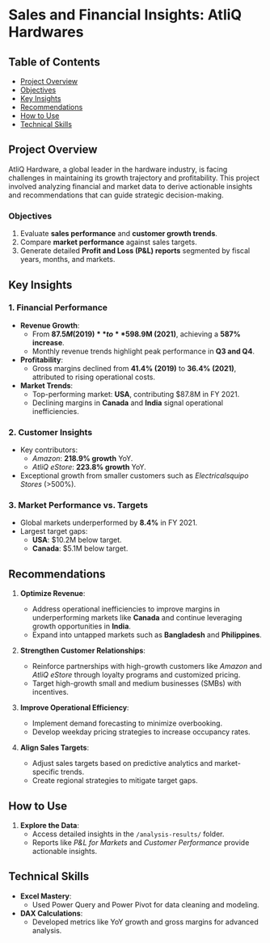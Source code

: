 # Sales and Financial Insights: AtliQ Hardwares

## Table of Contents
- [Project Overview](#project-overview)
- [Objectives](#objectives)
- [Key Insights](#key-insights)
- [Recommendations](#recommendations)
- [How to Use](#how-to-use)
- [Technical Skills](#technical-skills)

## **Project Overview**
AtliQ Hardware, a global leader in the hardware industry, is facing challenges in maintaining its growth trajectory and profitability. This project involved analyzing financial and market data to derive actionable insights and recommendations that can guide strategic decision-making.

### **Objectives**
1. Evaluate **sales performance** and **customer growth trends**.
2. Compare **market performance** against sales targets.
3. Generate detailed **Profit and Loss (P&L) reports** segmented by fiscal years, months, and markets.


## **Key Insights**

### **1. Financial Performance**
- **Revenue Growth**:
  - From **$87.5M (2019)** to **$598.9M (2021)**, achieving a **587% increase**.
  - Monthly revenue trends highlight peak performance in **Q3 and Q4**.
- **Profitability**:
  - Gross margins declined from **41.4% (2019)** to **36.4% (2021)**, attributed to rising operational costs.
- **Market Trends**:
  - Top-performing market: **USA**, contributing $87.8M in FY 2021.
  - Declining margins in **Canada** and **India** signal operational inefficiencies.

### **2. Customer Insights**
- Key contributors:
  - *Amazon*: **218.9% growth** YoY.
  - *AtliQ eStore*: **223.8% growth** YoY.
- Exceptional growth from smaller customers such as *Electricalsquipo Stores* (>500%).

### **3. Market Performance vs. Targets**
- Global markets underperformed by **8.4%** in FY 2021.
- Largest target gaps:
  - **USA**: $10.2M below target.
  - **Canada**: $5.1M below target.

## **Recommendations**

1. **Optimize Revenue**:
   - Address operational inefficiencies to improve margins in underperforming markets like **Canada** and continue leveraging growth opportunities in **India**.
   - Expand into untapped markets such as **Bangladesh** and **Philippines**.

2. **Strengthen Customer Relationships**:
   - Reinforce partnerships with high-growth customers like *Amazon* and *AtliQ eStore* through loyalty programs and customized pricing.
   - Target high-growth small and medium businesses (SMBs) with incentives.

3. **Improve Operational Efficiency**:
   - Implement demand forecasting to minimize overbooking.
   - Develop weekday pricing strategies to increase occupancy rates.

4. **Align Sales Targets**:
   - Adjust sales targets based on predictive analytics and market-specific trends.
   - Create regional strategies to mitigate target gaps.


## **How to Use**

1. **Explore the Data**:
   - Access detailed insights in the `/analysis-results/` folder.
   - Reports like *P&L for Markets* and *Customer Performance* provide actionable insights.



## **Technical Skills**
- **Excel Mastery**:
  - Used Power Query and Power Pivot for data cleaning and modeling.
- **DAX Calculations**:
  - Developed metrics like YoY growth and gross margins for advanced analysis.


